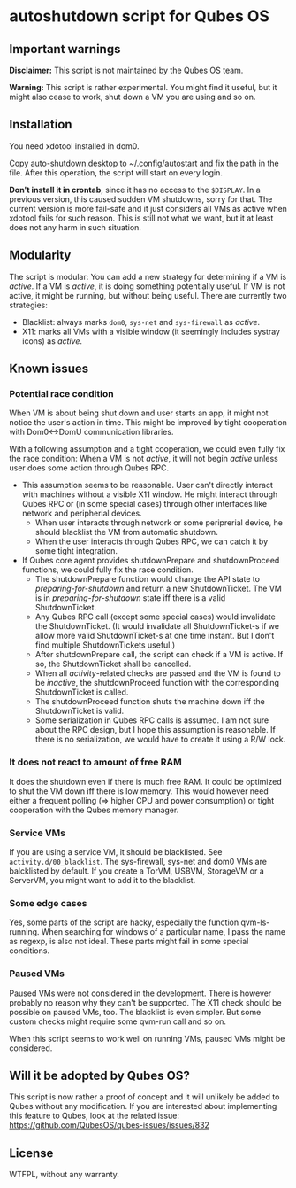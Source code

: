 # autoshutdown script for Qubes OS

## Important warnings
**Disclaimer:** This script is not maintained by the Qubes OS team.

**Warning:** This script is rather experimental. You might find it useful, but it might also cease to work, shut down a VM you are using and so on.

## Installation

You need xdotool installed in dom0.

Copy auto-shutdown.desktop to ~/.config/autostart and fix the path in the file. After this operation, the script will start on every login.

**Don't install it in crontab**, since it has no access to the `$DISPLAY`. In a previous version, this caused sudden VM shutdowns, sorry for that. The current version is more fail-safe and it just considers all VMs as active when xdotool fails for such reason. This is still not what we want, but it at least does not any harm in such situation.

## Modularity

The script is modular: You can add a new strategy for determining if a VM is *active*. If a VM is *active*, it is doing something potentially useful. If VM is not active, it might be running, but without being useful. There are currently two strategies:

* Blacklist: always marks `dom0`, `sys-net` and `sys-firewall` as *active*.
* X11: marks all VMs with a visible window (it seemingly includes systray icons) as *active*.

## Known issues

### Potential race condition

When VM is about being shut down and user starts an app, it might not notice the user's action in time. This might be improved by tight cooperation with Dom0<->DomU communication libraries.

With a following assumption and a tight cooperation, we could even fully fix the race condition: When a VM is not *active*, it will not begin *active* unless user does some action through Qubes RPC.

* This assumption seems to be reasonable. User can't directly interact with machines without a visible X11 window. He might interact through Qubes RPC or (in some special cases) through other interfaces like network and peripherial devices.
	* When user interacts through network or some periprerial device, he should blacklist the VM from automatic shutdown.
	* When the user interacts through Qubes RPC, we can catch it by some tight integration.
* If Qubes core agent provides shutdownPrepare and shutdownProceed functions, we could fully fix the race condition.
	* The shutdownPrepare function would change the API state to *preparing-for-shutdown* and return a new ShutdownTicket. The VM is in *preparing-for-shutdown* state iff there is a valid ShutdownTicket.
	* Any Qubes RPC call (except some special cases) would invalidate the ShutdownTicket. (It would invalidate all ShutdownTicket-s if we allow more valid ShutdownTicket-s at one time instant. But I don't find multiple ShutdownTickets useful.)
	* After shutdownPrepare call, the script can check if a VM is active. If so, the ShutdownTicket shall be cancelled.
	* When all *activity*-related checks are passed and the VM is found to be *inactive*, the shutdownProceed function with the corresponding ShutdownTicket is called.
	* The shutdownProceed function shuts the machine down iff the ShutdownTicket is valid.
	* Some serialization in Qubes RPC calls is assumed. I am not sure about the RPC design, but I hope this assumption is reasonable. If there is no serialization, we would have to create it using a R/W lock.

### It does not react to amount of free RAM

It does the shutdown even if there is much free RAM. It could be optimized to shut the VM down iff there is low memory. This would however need either a frequent polling (=> higher CPU and power consumption) or tight cooperation with the Qubes memory manager.

### Service VMs

If you are using a service VM, it should be blacklisted. See `activity.d/00_blacklist`. The sys-firewall, sys-net and dom0 VMs are balcklisted by default. If you create a TorVM, USBVM, StorageVM or a ServerVM, you might want to add it to the blacklist.

### Some edge cases

Yes, some parts of the script are hacky, especially the function qvm-ls-running. When searching for windows of a particular name, I pass the name as regexp, is also not ideal. These parts might fail in some special conditions.

### Paused VMs

Paused VMs were not considered in the development. There is however probably no reason why they can't be supported. The X11 check should be possible on paused VMs, too. The blacklist is even simpler. But some custom checks might require some qvm-run call and so on.

When this script seems to work well on running VMs, paused VMs might be considered.

## Will it be adopted by Qubes OS?

This script is now rather a proof of concept and it will unlikely be added to Qubes without any modification. If you are interested about implementing this feature to Qubes, look at the related issue: https://github.com/QubesOS/qubes-issues/issues/832

## License

WTFPL, without any warranty.
